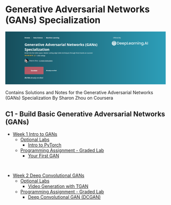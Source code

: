 # Generative Adversarial Networks (GANs) Specialization

![](/Header/header.PNG)

Contains Solutions and Notes for the Generative Adversarial Networks (GANs) Specialization By Sharon Zhou on Coursera

## C1 - Build Basic Generative Adversarial Networks (GANs)


- [Week 1 Intro to GANs](/C1%20-%20Build%20Basic%20Generative%20Adversarial%20Networks%20(GANs)/Week%201%20Intro%20to%20GANs/)
  - [Optional Labs](/C1%20-%20Build%20Basic%20Generative%20Adversarial%20Networks%20(GANs)/Week%201%20Intro%20to%20GANs/Optional%20Lab)
    - [Intro to PyTorch](/C1%20-%20Build%20Basic%20Generative%20Adversarial%20Networks%20(GANs)/Week%201%20Intro%20to%20GANs/Optional%20Lab/Intro_to_PyTorch.ipynb)
  - [Programming Assignment - Graded Lab](/C1%20-%20Build%20Basic%20Generative%20Adversarial%20Networks%20(GANs)/Week%201%20Intro%20to%20GANs/Graded%20Lab/)
    - [Your First GAN](/C1%20-%20Build%20Basic%20Generative%20Adversarial%20Networks%20(GANs)/Week%201%20Intro%20to%20GANs/Graded%20Lab/C1W1_Your_First_GAN.ipynb)
<br/>

- [Week 2 Deep Convolutional GANs](/C1%20-%20Build%20Basic%20Generative%20Adversarial%20Networks%20(GANs)/Week%202%20Deep%20Convolutional%20GANs/)
  - [Optional Labs](/C1%20-%20Build%20Basic%20Generative%20Adversarial%20Networks%20(GANs)/Week%202%20Deep%20Convolutional%20GANs/Optional%20Lab)
    - [Video Generation with TGAN](/C1%20-%20Build%20Basic%20Generative%20Adversarial%20Networks%20(GANs)/Week%202%20Deep%20Convolutional%20GANs/Optional%20Lab/C1W2_Video_Generation_(Optional).ipynb)
  - [Programming Assignment - Graded Lab](/C1%20-%20Build%20Basic%20Generative%20Adversarial%20Networks%20(GANs)/Week%202%20Deep%20Convolutional%20GANs/Graded%20Lab/)
    - [Deep Convolutional GAN (DCGAN)](/C1%20-%20Build%20Basic%20Generative%20Adversarial%20Networks%20(GANs)/Week%202%20Deep%20Convolutional%20GANs/Graded%20Lab/C1_W2_Assignment.ipynb)
<br/>
